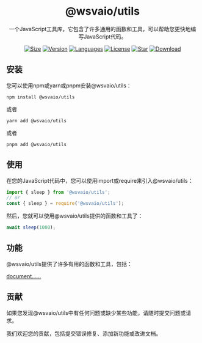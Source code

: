 <center>

# @wsvaio/utils

一个JavaScript工具库，它包含了许多通用的函数和工具，可以帮助您更快地编写JavaScript代码。

[![Size](https://img.shields.io/bundlephobia/minzip/@wsvaio/utils/latest)](https://www.npmjs.com/package/@wsvaio/utils) [![Version](https://img.shields.io/npm/v/@wsvaio/utils)](https://www.npmjs.com/package/@wsvaio/utils) [![Languages](https://img.shields.io/github/languages/top/wsvaio/utils)](https://www.npmjs.com/package/@wsvaio/utils) [![License](https://img.shields.io/npm/l/@wsvaio/utils)](https://www.npmjs.com/package/@wsvaio/utils) [![Star](https://img.shields.io/github/stars/wsvaio/utils)](https://github.com/wsvaio/utils) [![Download](https://img.shields.io/npm/dm/@wsvaio/utils)](https://www.npmjs.com/package/@wsvaio/utils)

</center>

## 安装

您可以使用npm或yarn或pnpm安装@wsvaio/utils：

`npm install @wsvaio/utils`

或者

`yarn add @wsvaio/utils`

或者

`pnpm add @wsvaio/utils`

## 使用

在您的JavaScript代码中，您可以使用import或require来引入@wsvaio/utils：

``` javascript
import { sleep } from '@wsvaio/utils';
// or
const { sleep } = require('@wsvaio/utils');
```

然后，您就可以使用@wsvaio/utils提供的函数和工具了：

``` javascript
await sleep(1000);
```

## 功能

@wsvaio/utils提供了许多有用的函数和工具，包括：

[document……](https://wsvaio.github.io/utils/modules.html)

## 贡献

如果您发现@wsvaio/utils中有任何问题或缺少某些功能，请随时提交问题或请求。

我们欢迎您的贡献，包括提交错误修复、添加新功能或改进文档。

